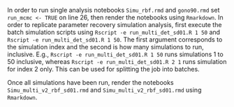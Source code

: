 In order to run single analysis notebooks `Simu_rbf.rmd` and `gono90.rmd` set `run_mcmc <- TRUE` on line 26, then render the notebooks using `Rmarkdown`.
In order to replicate parameter recovery simulation analysis, first execute the batch simulation scripts using `Rscript -e run_multi_det_sd01.R 1 50` and `Rscript -e run_multi_det_sd01.R 1 50`.
The first argument corresponds to the simulation index and the second is how many simulations to run, inclusive. E.g., `Rscript -e run_multi_det_sd01.R 1 50` runs simulations 1 to 50 inclusive, whereas `Rscript -e run_multi_det_sd01.R 2 1` runs simulation for index 2 only.
This can be used for splitting the job into batches.

Once all simulations have been run, render the notebooks `Simu_multi_v2_rbf_sd01.rmd` and `Simu_multi_v2_rbf_sd01.rmd` using `Rmarkdown`.
